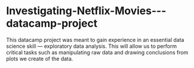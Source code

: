 # Investigating-Netflix-Movies---datacamp-project
This datacamp project was meant to  gain experience in an essential data science skill — exploratory data analysis. This will allow us to perform critical tasks such as manipulating raw data and drawing conclusions from plots we create of the data.  
